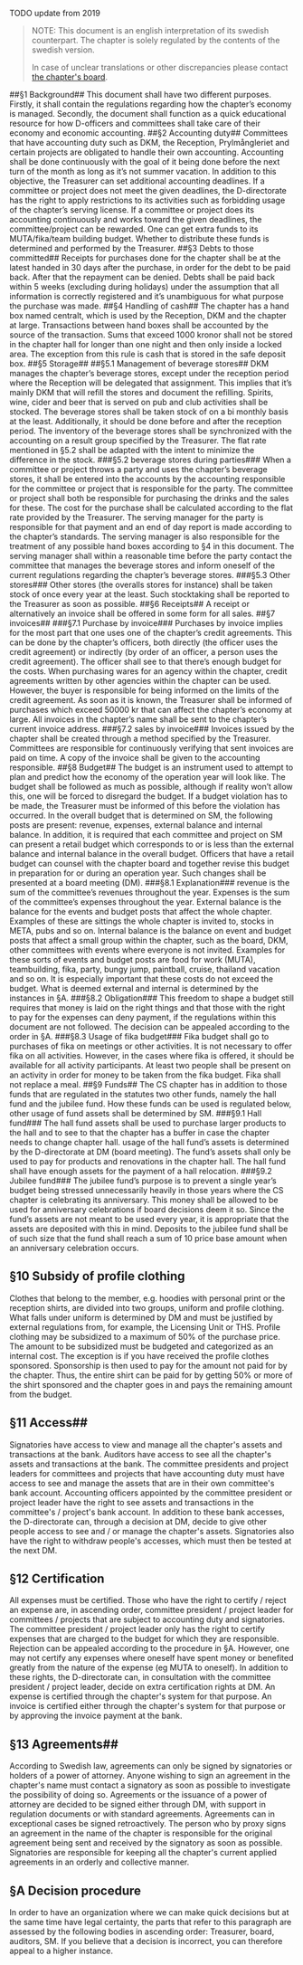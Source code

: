 TODO update from 2019
> NOTE: This document is an english interpretation of its swedish counterpart. The chapter is solely regulated by the contents of the swedish version. 
> 
> In case of unclear translations or other discrepancies please contact [the chapter's board](mailto:drek@datasektionen.se).

##§1 Background## 
This document shall have two different purposes. Firstly, it shall contain the regulations regarding how the chapter’s economy is managed. Secondly, the document shall function as a quick educational resource for how D-officers and committees shall take care of their economy and economic accounting.
##§2 Accounting duty##
Committees that have accounting duty such as DKM, the Reception, Prylmångleriet and certain projects are obligated to handle their own accounting. Accounting shall be done continuously with the goal of it being done before the next turn of the month as long as it’s not summer vacation. In addition to this objective, the Treasurer can set additional accounting deadlines. If a committee or project does not meet the given deadlines, the D-directorate has the right to apply restrictions to its activities such as forbidding usage of the chapter’s serving license. If a committee or project does its accounting continuously and works toward the given deadlines, the committee/project can be rewarded. One can get extra funds to its MUTA/fika/team building budget. Whether to distribute these funds is determined and performed by the Treasurer.
##§3 Debts to those committed##
Receipts for purchases done for the chapter shall be at the latest handed in 30 days after the purchase, in order for the debt to be paid back. After that the repayment can be denied. Debts shall be paid back within 5 weeks (excluding during holidays) under the assumption that all information is correctly registered and it’s unambiguous for what purpose the purchase was made.
##§4 Handling of cash##
The chapter has a hand box named centralt, which is used by the Reception, DKM and the chapter at large. Transactions between hand boxes shall be accounted by the source of the transaction. Sums that exceed 1000 kronor shall not be stored in the chapter hall for longer than one night and then only inside a locked area. The exception from this rule is cash that is stored in the safe deposit box.
##§5 Storage##
##§5.1 Management of beverage stores##
DKM manages the chapter’s beverage stores, except under the reception period where the Reception will be delegated that assignment. This implies that it’s mainly DKM that will refill the stores and document the refilling. Spirits, wine, cider and beer that is served on pub and club activities shall be stocked. The beverage stores shall be taken stock of on a bi monthly basis at the least. Additionally, it should be done before and after the reception period. The inventory of the beverage stores shall be synchronized with the accounting on a result group specified by the Treasurer. The flat rate mentioned in §5.2 shall be adapted with the intent to minimize the difference in the stock.
###§5.2 beverage stores during parties###
When a committee or project throws a party and uses the chapter’s beverage stores, it shall be entered into the accounts by the accounting responsible for the committee or project that is responsible for the party. The committee or project shall both be responsible for purchasing the drinks and the sales for these. The cost for the purchase shall be calculated according to the flat rate provided by the Treasurer. The serving manager for the party is responsible for that payment and an end of day report is made according to the chapter’s standards. The serving manager is also responsible for the treatment of any possible hand boxes according to §4 in this document. The serving manager shall within a reasonable time before the party contact the committee that manages the beverage stores and inform oneself of the current regulations regarding the chapter’s beverage stores. 
###§5.3 Other stores###
Other stores (the overalls stores for instance) shall be taken stock of once every year at the least. Such stocktaking shall be reported to the Treasurer as soon as possible.
##§6 Receipts## 
A receipt or alternatively an invoice shall be offered in some form for all sales.
##§7 invoices##
###§7.1 Purchase by invoice###
Purchases by invoice implies for the most part that one uses one of the chapter’s credit agreements. This can be done by the chapter’s officers, both directly (the officer uses the credit agreement) or indirectly (by order of an officer, a person uses the credit agreement). The officer shall see to that there’s enough budget for the costs. When purchasing wares for an agency within the chapter, credit agreements written by other agencies within the chapter can be used. However, the buyer is responsible for being informed on the limits of the credit agreement. As soon as it is known, the Treasurer shall be informed of purchases which exceed 50000 kr that can affect the chapter’s economy at large. All invoices in the chapter’s name shall be sent to the chapter’s current invoice address.
###§7.2 sales by invoice### 
Invoices issued by the chapter shall be created through a method specified by the Treasurer. Committees are responsible for continuously verifying that sent invoices are paid on time. A copy of the invoice shall be given to the accounting responsible. 
##§8 Budget##
The budget is an instrument used to attempt to plan and predict how the economy of the operation year will look like. The budget shall be followed as much as possible, although if reality won’t allow this, one will be forced to disregard the budget. If a budget violation has to be made, the Treasurer must be informed of this before the violation has occurred. In the overall budget that is determined on SM, the following posts are present: revenue, expenses, external balance and internal balance. In addition, it is required that each committee and project on SM can present a retail budget which corresponds to or is less than the external balance and internal balance in the overall budget. Officers that have a retail budget can counsel with the chapter board and together revise this budget in preparation for or during an operation year. Such changes shall be presented at a board meeting (DM).
###§8.1 Explanation###
revenue is the sum of the committee’s revenues throughout the year. Expenses is the sum of the committee’s expenses throughout the year. External balance is the balance for the events and budget posts that affect the whole chapter. Examples of these are sittings the whole chapter is invited to, stocks in META, pubs and so on. Internal balance is the balance on event and budget posts that affect a small group within the chapter, such as the board, DKM, other committees with events where everyone is not invited. Examples for these sorts of events and budget posts are food for work (MUTA), teambuilding, fika, party, bungy jump, paintball, cruise, thailand vacation and so on. It is especially important that these costs do not exceed the budget. What is deemed external and internal is determined by the instances in §A.
###§8.2 Obligation###
This freedom to shape a budget still requires that money is laid on the right things and that those with the right to pay for the expenses can deny payment, if the regulations within this document are not followed. The decision can be appealed according to the order in §A.
###§8.3 Usage of fika budget###
Fika budget shall go to purchases of fika on meetings or other activities. It is not necessary to offer fika on all activities. However, in the cases where fika is offered, it should be available for all activity participants. At least two people shall be present on an activity in order for money to be taken from the fika budget. Fika shall not replace a meal.
##§9 Funds##
The CS chapter has in addition to those funds that are regulated in the statutes two other funds, namely the hall fund and the jubilee fund. How these funds can be used is regulated below, other usage of fund assets shall be determined by SM.
###§9.1 Hall fund###
The hall fund assets shall be used to purchase larger products to the hall and to see to that the chapter has a buffer in case the chapter needs to change chapter hall.
usage of the hall fund’s assets is determined by the D-directorate at DM (board meeting). The fund’s assets shall only be used to pay for products and renovations in the chapter hall.
The hall fund shall have enough assets for the payment of a hall relocation.
###§9.2 Jubilee fund###
The jubilee fund’s purpose is to prevent a single year’s budget being stressed unnecessarily heavily in those years where the CS chapter is celebrating its anniversary. This money shall be allowed to be used for anniversary celebrations if board decisions deem it so. Since the fund’s assets are not meant to be used every year, it is appropriate that the assets are deposited with this in mind.
Deposits to the jubilee fund shall be of such size that the fund shall reach a sum of 10 price base amount when an anniversary celebration occurs.
## §10 Subsidy of profile clothing ##
Clothes that belong to the member, e.g. hoodies with personal print or the reception shirts, are divided into two groups, uniform and profile clothing. What falls under uniform is determined by DM and must be justified by external regulations from, for example, the Licensing Unit or THS.
Profile clothing may be subsidized to a maximum of 50% of the purchase price. The amount to be subsidized must be budgeted and categorized as an internal cost.
The exception is if you have received the profile clothes sponsored. Sponsorship is then used to pay for the amount not paid for by the chapter. Thus, the entire shirt can be paid for by getting 50% or more of the shirt sponsored and the chapter goes in and pays the remaining amount from the budget.
## §11 Access##
Signatories have access to view and manage all the chapter's assets and transactions at the bank. Auditors have access to see all the chapter's assets and transactions at the bank. The committee presidents and project leaders for committees and projects that have accounting duty must have access to see and manage the assets that are in their own committee's bank account. Accounting officers appointed by the committee president or project leader have the right to see assets and transactions in the committee's / project's bank account.
In addition to these bank accesses, the D-directorate can, through a decision at DM, decide to give other people access to see and / or manage the chapter's assets. Signatories also have the right to withdraw people's accesses, which must then be tested at the next DM.
## §12 Certification ##
All expenses must be certified. Those who have the right to certify / reject an expense are, in ascending order, committee president / project leader for committees / projects that are subject to accounting duty and signatories. The committee president / project leader only has the right to certify expenses that are charged to the budget for which they are responsible. Rejection can be appealed according to the procedure in §A. However, one may not certify any expenses where oneself have spent money or benefited greatly from the nature of the expense (eg MUTA to oneself). In addition to these rights, the D-directorate can, in consultation with the committee president / project leader, decide on extra certification rights at DM. An expense is certified through the chapter's system for that purpose. An invoice is certified either through the chapter's system for that purpose or by approving the invoice payment at the bank.
## §13 Agreements##
According to Swedish law, agreements can only be signed by signatories or holders of a power of attorney. Anyone wishing to sign an agreement in the chapter's name must contact a signatory as soon as possible to investigate the possibility of doing so. Agreements or the issuance of a power of attorney are decided to be signed either through DM, with support in regulation documents or with standard agreements. Agreements can in exceptional cases be signed retroactively. The person who by proxy signs an agreement in the name of the chapter is responsible for the original agreement being sent and received by the signatory as soon as possible. Signatories are responsible for keeping all the chapter's current applied agreements in an orderly and collective manner.
## §A Decision procedure ##
In order to have an organization where we can make quick decisions but at the same time have legal certainty, the parts that refer to this paragraph are assessed by the following bodies in ascending order: Treasurer, board, auditors, SM. If you believe that a decision is incorrect, you can therefore appeal to a higher instance.

